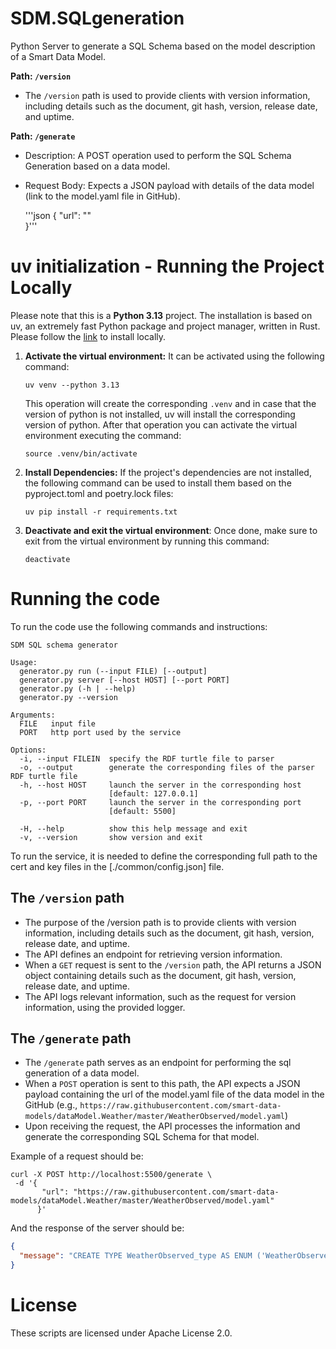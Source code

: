 # SDM.SQLgeneration

Python Server to generate a SQL Schema based on the model description of a Smart Data Model.

**Path: `/version`**

- The `/version` path is used to provide clients with version information, including details such as the document, 
git hash, version, release date, and uptime.

**Path: `/generate`**

- Description: A POST operation used to perform the SQL Schema Generation based on a data model.
- Request Body: Expects a JSON payload with details of the data model (link to the model.yaml file in GitHub).

    '''json
    {
      "url": "<url to the model.yaml file>"  
    }'''

# uv initialization - Running the Project Locally 

Please note that this is a **Python 3.13** project. The installation is based on uv, an extremely fast Python package 
and project manager, written in Rust. Please follow the [link](https://docs.astral.sh/uv/getting-started/installation/#standalone-installer) 
to install locally.

1. **Activate the virtual environment:**
    It can be activated using the following command:

    ```shell
    uv venv --python 3.13
    ```

    This operation will create the corresponding `.venv` and in case that the version of python is not installed, uv 
    will install the corresponding version of python. After that operation you can activate the virtual environment 
    executing the command:

    ```shell
    source .venv/bin/activate
    ```

2. **Install Dependencies:**
    If the project's dependencies are not installed, the following command can be used to install them based on the pyproject.toml and poetry.lock files:

    ```shell
    uv pip install -r requirements.txt
    ```
    
3. **Deactivate and exit the virtual environment**: 
Once done, make sure to exit from the virtual environment by running this command:

    ```shell
    deactivate
    ```

# Running the code 
To run the code use the following commands and instructions: 

```shell
SDM SQL schema generator

Usage:
  generator.py run (--input FILE) [--output]
  generator.py server [--host HOST] [--port PORT]
  generator.py (-h | --help)
  generator.py --version

Arguments:
  FILE   input file
  PORT   http port used by the service

Options:
  -i, --input FILEIN  specify the RDF turtle file to parser
  -o, --output        generate the corresponding files of the parser RDF turtle file
  -h, --host HOST     launch the server in the corresponding host
                      [default: 127.0.0.1]
  -p, --port PORT     launch the server in the corresponding port
                      [default: 5500]

  -H, --help          show this help message and exit
  -v, --version       show version and exit
```

To run the service, it is needed to define the corresponding full path to the cert and key files in the 
[./common/config.json] file.

## The `/version` path

- The purpose of the /version path is to provide clients with version information, including details such as the document, git hash, version, release date, and uptime. 
- The API defines an endpoint for retrieving version information. 
- When a `GET` request is sent to the `/version` path, the API returns a JSON object containing details such as the document, git hash, version, release date, and uptime. 
- The API logs relevant information, such as the request for version information, using the provided logger.

## The `/generate` path

- The `/generate` path serves as an endpoint for performing the sql generation of a data model. 
- When a `POST` operation is sent to this path, the API expects a JSON payload containing the url of the model.yaml file of the data model in the GitHub (e.g., `https://raw.githubusercontent.com/smart-data-models/dataModel.Weather/master/WeatherObserved/model.yaml`) 
- Upon receiving the request, the API processes the information and generate the corresponding SQL Schema for that model.

Example of a request should be:

```shell
curl -X POST http://localhost:5500/generate \
 -d '{
       "url": "https://raw.githubusercontent.com/smart-data-models/dataModel.Weather/master/WeatherObserved/model.yaml"
      }'
```

And the response of the server should be:

```json
{
  "message": "CREATE TYPE WeatherObserved_type AS ENUM ('WeatherObserved');\nCREATE TABLE WeatherObserved (address JSON, airQualityIndex NUMERIC, airQualityIndexForecast NUMERIC, airTemperatureForecast NUMERIC, airTemperatureTSA JSON, alternateName TEXT, aqiMajorPollutant TEXT, aqiMajorPollutantForecast TEXT, areaServed TEXT, atmosphericPressure NUMERIC, dataProvider TEXT, dateCreated TIMESTAMP, dateModified TIMESTAMP, dateObserved TIMESTAMP, description TEXT, dewPoint NUMERIC, diffuseIrradiation NUMERIC, directIrradiation NUMERIC, feelsLikeTemperature NUMERIC, gustSpeed NUMERIC, id TEXT PRIMARY KEY, illuminance NUMERIC, location JSON, name TEXT, owner JSON, precipitation NUMERIC, precipitationForecast NUMERIC, pressureTendency JSON, refPointOfInterest TEXT, relativeHumidity NUMERIC, relativeHumidityForecast NUMERIC, seeAlso JSON, snowHeight NUMERIC, solarRadiation NUMERIC, source TEXT, streamGauge NUMERIC, temperature NUMERIC, type WeatherObserved_type, uVIndexMax NUMERIC, weatherType TEXT, windDirection NUMERIC, windSpeed NUMERIC);"
}
```

# License
These scripts are licensed under Apache License 2.0.
